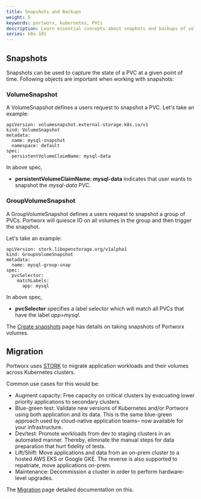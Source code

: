 ```yaml
---
title: Snapshots and Backups
weight: 5
keywords: portworx, kubernetes, PVCs
description: Learn essential concepts about snaphots and backups of volumes on Kubernetes
series: k8s-101
---
```


## Snapshots

Snapshots can be used to capture the state of a PVC at a given point of time. Following objects are important when working with snapshots:

### VolumeSnapshot

A VolumeSnapshot defines a users request to snapshot a PVC. Let's take an example:

```text
apiVersion: volumesnapshot.external-storage.k8s.io/v1
kind: VolumeSnapshot
metadata:
  name: mysql-snapshot
  namespace: default
spec:
  persistentVolumeClaimName: mysql-data
```

In above spec,

* **persistentVolumeClaimName: mysql-data** indicates that user wants to snapshot the *mysql-data* PVC.

### GroupVolumeSnapshot

A GroupVolumeSnapshot defines a users request to snapshot a group of PVCs. Portworx will quiesce IO on all volumes in the group and then trigger the snapshot.

Let's take an example:

```text
apiVersion: stork.libopenstorage.org/v1alpha1
kind: GroupVolumeSnapshot
metadata:
  name: mysql-group-snap
spec:
  pvcSelector:
    matchLabels:
      app: mysql
```

In above spec,

* **pvcSelector** specifies a label selector which will match all PVCs that have the label *app=mysql*.

The [Create snapshots](/portworx-install-with-kubernetes/storage-operations/create-snapshots/) page has details on taking snapshots of Portworx volumes.

## Migration

Portworx uses [STORK](https://github.com/libopenstorage/stork) to migrate application workloads and their volumes across Kubernetes clusters.

Common use cases for this would be:

* Augment capacity: Free capacity on critical clusters by evacuating lower priority applications to secondary clusters.
* Blue-green test: Validate new versions of Kubernetes and/or Portworx using both application and its data. This is the same blue-green approach used by cloud-native application teams– now available for your infrastructure.
* Dev/test: Promote workloads from dev to staging clusters in an automated manner. Thereby, eliminate the manual steps for data preparation that hurt fidelity of tests.
* Lift/Shift: Move applications and data from an on-prem cluster to a hosted AWS EKS or Google GKE. The reverse is also supported to repatriate, move applications on-prem.
* Maintenance: Decommission a cluster in order to perform hardware-level upgrades.

The [Migration](/concepts/migration) page detailed documentation on this.